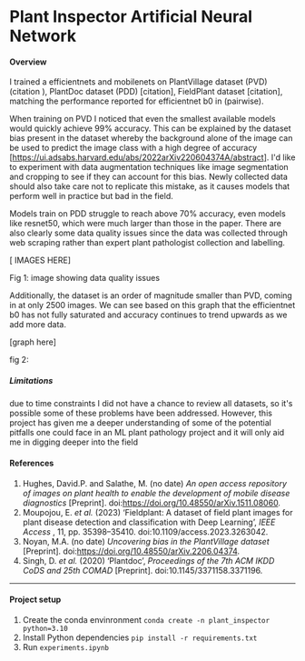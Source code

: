 # Plant Inspector Artificial Neural Network

#### Overview

I trained a efficientnets and mobilenets on PlantVillage dataset (PVD) (citation ), PlantDoc dataset (PDD) [citation], FieldPlant dataset [citation], matching the performance reported for efficientnet b0 in (pairwise).

When training on PVD I noticed that even the smallest available models would quickly achieve 99% accuracy. This can be explained by the dataset bias present in the dataset whereby the background alone of the image can be used to predict the image class with a high degree of accuracy [https://ui.adsabs.harvard.edu/abs/2022arXiv220604374A/abstract]. I'd like to experiment with data augmentation techniques like image segmentation and cropping to see if they can account for this bias. Newly collected data should also take care not to replicate this mistake, as it causes models that perform well in practice but bad in the field.

Models train on PDD struggle to reach above 70% accuracy, even models like resnet50, which were much larger than those in the paper. There are also clearly some data quality issues since the data was collected through web scraping rather than expert plant pathologist collection and labelling.

[ IMAGES HERE]

Fig 1: image showing data quality issues

Additionally, the dataset is an order of magnitude smaller than PVD, coming in at only 2500 images. We can see based on this graph that the efficientnet b0 has not fully saturated and accuracy continues to trend upwards as we add more data.

[graph here]

fig 2:

##### Limitations

due to time constraints I did not have a chance to review all datasets, so it's possible some of these problems have been addressed. However, this project has given me a deeper understanding of some of the potential pitfalls one could face in an ML plant pathology project and it will only aid me in digging deeper into the field

#### References

1. Hughes, David.P. and Salathe, M. (no date) *An open access repository of images on plant health to enable the development of mobile disease diagnostics* [Preprint]. doi:https://doi.org/10.48550/arXiv.1511.08060.
2. Moupojou, E. *et al.* (2023) ‘Fieldplant: A dataset of field plant images for plant disease detection and classification with Deep Learning’,  *IEEE Access* , 11, pp. 35398–35410. doi:10.1109/access.2023.3263042.
3. Noyan, M.A. (no date) *Uncovering bias in the PlantVillage dataset* [Preprint]. doi:https://doi.org/10.48550/arXiv.2206.04374.
4. Singh, D. *et al.* (2020) ‘Plantdoc’, *Proceedings of the 7th ACM IKDD CoDS and 25th COMAD* [Preprint]. doi:10.1145/3371158.3371196.

---

#### Project setup

1. Create the conda envinronment `conda create -n plant_inspector python=3.10`
2. Install Python dependencies `pip install -r requirements.txt`
3. Run `experiments.ipynb`
